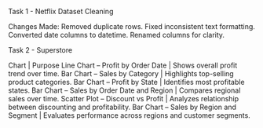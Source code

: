 Task 1 - Netflix Dataset Cleaning

Changes Made:
Removed duplicate rows.
Fixed inconsistent text formatting.
Converted date columns to datetime.
Renamed columns for clarity.

Task 2 - Superstore

Chart | Purpose
Line Chart – Profit by Order Date | Shows overall profit trend over time.
Bar Chart – Sales by Category | Highlights top-selling product categories.
Bar Chart – Profit by State | Identifies most profitable states.
Bar Chart – Sales by Order Date and Region | Compares regional sales over time.
Scatter Plot – Discount vs Profit | Analyzes relationship between discounting and profitability.
Bar Chart – Sales by Region and Segment | Evaluates performance across regions and customer segments.


